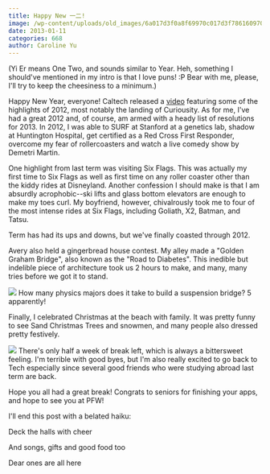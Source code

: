 ```yaml
---
title: Happy New 一二!
image: /wp-content/uploads/old_images/6a017d3f0a8f69970c017d3f786160970c-320wi.jpg
date: 2013-01-11
categories: 668
author: Caroline Yu
---
```



(Yi Er means One Two, and sounds similar to Year. Heh, something I should've mentioned in my intro is that I love puns! :P Bear with me, please, I'll try to keep the cheesiness to a minimum.)

Happy New Year, everyone! Caltech released a [video](https://www.youtube.com/watch?v=SifJ7_9OxNY) featuring some of the highlights of 2012, most notably the landing of Curiousity. As for me, I've had a great 2012 and, of course, am armed with a heady list of resolutions for 2013. In 2012, I was able to SURF at Stanford at a genetics lab, shadow at Huntington Hospital, get certified as a Red Cross First Responder, overcome my fear of rollercoasters and watch a live comedy show by Demetri Martin.

One highlight from last term was visiting Six Flags. This was actually my first time to Six Flags as well as first time on any roller coaster other than the kiddy rides at Disneyland. Another confession I should make is that I am absurdly acrophobic--ski lifts and glass bottom elevators are enough to make my toes curl. My boyfriend, however, chivalrously took me to four of the most intense rides at Six Flags, including Goliath, X2, Batman, and Tatsu. 

Term has had its ups and downs, but we've finally coasted through 2012. 

Avery also held a gingerbread house contest. My alley made a "Golden Graham Bridge", also known as the "Road to Diabetes". This inedible but indelible piece of architecture took us 2 hours to make, and many, many tries before we got it to stand. 

![](/old_images/caltech_as_it_happens/6a0105349b8251970b017c354971ce970b.jpg)
How many physics majors does it take to build a suspension bridge? 5 apparently! 

Finally, I celebrated Christmas at the beach with family. It was pretty funny to see Sand Christmas Trees and snowmen, and many people also dressed pretty festively.


![](/old_images/caltech_as_it_happens/6a0105349b8251970b017c3549b4c9970b.jpg)
There's only half a week of break left, which is always a bittersweet feeling. I'm terrible with good byes, but I'm also really excited to go back to Tech especially since several good friends who were studying abroad last term are back. 

Hope you all had a great break! Congrats to seniors for finishing your apps, and hope to see you at PFW! 

I'll end this post with a belated haiku:


Deck the halls with cheer

And songs, gifts and good food too

Dear ones are all here

